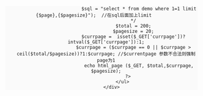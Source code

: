<!DOCTYPE html>
<html lang="en">
<head>
	<meta charset="UTF-8">
	<title>分页</title>
	<link rel="stylesheet" type="text/css" href="./page.css">
</head>
<body>
		<div style="text-align:center;background-color: #FAFAFA;">
                <ul class="pagination">
                	<?php 
                		require_once('./page.php');
                        /*
                            $total = $count;    //从数据库中搜索出来的总条数
                            $currpage =  isset($_GET['currpage'])?intval($_GET['currpage']):1;  //当前页码数
                            $currpage = $currpage == 0?1:$currpage;
                            $pagesize = 20;     //每页大小 20条数据
                            $page = ($currpage - 1) * $pagesize;    //计算limit偏移
                            $page_list = html_page($_GET, $total, $currpage, $pagesize);    //将$_GET传入 是为了不将参数丢掉

                            $sql = "select * from demo where 1=1 limit {$page},{$pagesize}");  //在sql后面加上limit         
                        */
                        $total = 200;
                        $pagesize = 20;
                        $currpage =  isset($_GET['currpage'])?intval($_GET['currpage']):1;
                        $currpage = ($currpage == 0 || $currpage > ceil($total/$pagesize))?1:$currpage; //$currentpage 参数不合法则强制page为1
                		    echo html_page ($_GET, $total,$currpage, $pagesize);
                	?>
                </ul>
        </div>
</body>
</html>
